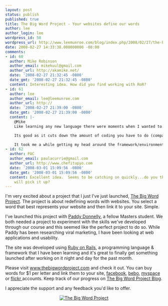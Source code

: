 ```yaml
---
layout: post
status: publish
published: true
title: The Big Word Project - Your websites define our words
author: lee
author_login: lee
wordpress_id: 58
wordpress_url: http://www.leemunroe.com/blog/index.php/2008/02/27/the-big-word-project-your-websites-define-our-words/
date: 2008-02-27 14:33:38.000000000 -08:00
comments:
- id: 60
  author: Mike Robinson
  author_email: mikekuul@gmail.com
  author_url: http://akamike.net/
  date: '2008-02-27 21:32:45 -0800'
  date_gmt: '2008-02-27 21:32:45 -0800'
  content: Interesting idea. How did you find working with RoR?
- id: 61
  author: lee
  author_email: lee@leemunroe.com
  author_url: http://
  date: '2008-02-27 21:39:00 -0800'
  date_gmt: '2008-02-27 21:39:00 -0800'
  content: |-
    @Mike
    Like learning any new language there were moments when I wanted to throw the laptop out the window :-) but I'm glad I stuck at it and am a lot more confident with it now.

    Its good as it cuts down the amount of coding you have to do (compared to ASP/PHP) and there's a lot of help out there within the Ruby on Rails community and a lot of plugins available so you don't need to code everything.

    It took me a while getting my head around the framework/environment but I'd definitely look into it if you have an hour to spare.
- id: 62
  author: PAC
  author_email: paulacurrie@gmail.com
  author_url: http://www.chefitupyo.com
  date: '2008-03-01 15:09:56 -0800'
  date_gmt: '2008-03-01 15:09:56 -0800'
  content: Excellent idea.  Seems to be catching on quickly...do you think the press
    will pick it up?
---
```

I'm very excited about a project that I just I've just launched, <a href="http://www.thebigwordproject.com">The Big Word Project</a>. The project is about redefining words with websites. You select a word that best represents your website and then link it to your site. Simple.

I've launched this project with <a href="http://www.paddydonnelly.net">Paddy Donnelly</a>, a fellow Masters student. We both needed a project to experiment with the skills we've developed through our course and this seemed like the perfect project to do so. While Paddy has been researching viral marketing, I have been looking at web applications and usability.

<!--more-->

The site was developed using <a href="http://www.rubyonrails.org">Ruby on Rails</a>, a programming language &amp; framework that I have been learning and it's great to finally get something launched after working on it night and day for the past month.

Please visit <a href="http://www.thebigwordproject.com">www.thebigwordproject.com</a> and check it out. You can buy words for $1 per letter and link them to your site, <a href="http://www.facebook.com">facebook</a>, <a href="http://www.bebo.com">bebo</a>, <a href="http://www.myspace.com">myspace </a>or <a href="http://www.flickr.com">flickr </a>accounts. Keep track of our progress on <a href="http://blog.thebigwordproject.com">The Big Word Project Blog</a>.

I appreciate the support and any feedback you'd like to offer.
<p align="center"><a title="The Big Word Project" href="http://www.thebigwordproject.com"><img src="http://www.leemunroe.com/wp-content/uploads/2008/02/tbwp.gif" alt="The Big Word Project" /></a></p>
